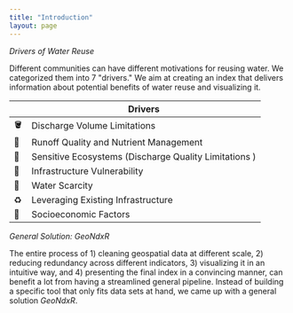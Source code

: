```yaml
---
title: "Introduction"
layout: page
---
```


*Drivers of Water Reuse*

Different communities can have different motivations for reusing water. We categorized them into 7 "drivers." We aim at creating an index that delivers information about potential benefits of water reuse and visualizing it. 

|  | **Drivers**                          |
|----------|---------------------------------------|
| 🪣  | Discharge Volume Limitations           |
| 🦦  | Runoff Quality and Nutrient Management |
| 🐠  | Sensitive Ecosystems (Discharge Quality Limitations )|
| 🔩  | Infrastructure Vulnerability           |
| 🚰 | Water Scarcity                         |
| ♻ | Leveraging Existing Infrastructure     |
| 🟰| Socioeconomic Factors                  |

*General Solution: _GeoNdxR_*

The entire process of 1) cleaning geospatial data at different scale, 2) reducing redundancy across different indicators, 3) visualizing it in an intuitive way, and 4) presenting the final index in a convincing manner, can benefit a lot from having a streamlined general pipeline. Instead of building a specific tool that only fits data sets at hand, we came up with a general solution *GeoNdxR*.


